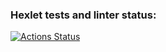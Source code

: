 ### Hexlet tests and linter status:
[![Actions Status](https://github.com/vladislav-gh-dump/frontend-project-11/actions/workflows/hexlet-check.yml/badge.svg)](https://github.com/vladislav-gh-dump/frontend-project-11/actions)